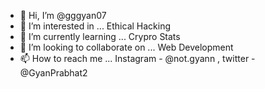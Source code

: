 - 👋 Hi, I’m @gggyan07
- 👀 I’m interested in ... Ethical Hacking
- 🌱 I’m currently learning ... Crypro Stats
- 💞️ I’m looking to collaborate on ... Web Development
- 📫 How to reach me ... Instagram - @not.gyann , twitter - @GyanPrabhat2

